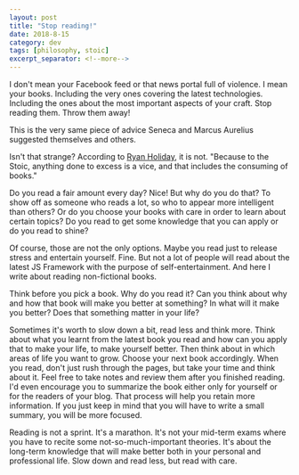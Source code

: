 ```yaml
---
layout: post
title: "Stop reading!"
date: 2018-8-15
category: dev
tags: [philosophy, stoic]
excerpt_separator: <!--more-->
---
```

I don't mean your Facebook feed or that news portal full of violence. I mean your books. Including the very ones covering the latest technologies. Including the ones about the most important aspects of your craft. Stop reading them. Throw them away!

<!--more-->

This is the very same piece of advice Seneca and Marcus Aurelius suggested themselves and others.

Isn't that strange? According to [Ryan Holiday](https://ryanholiday.net/), it is not. "Because to the Stoic, anything done to excess is a vice, and that includes the consuming of books."

Do you read a fair amount every day? Nice! But why do you do that? To show off as someone who reads a lot, so who to appear more intelligent than others? Or do you choose your books with care in order to learn about certain topics? Do you read to get some knowledge that you can apply or do you read to shine? 

Of course, those are not the only options. Maybe you read just to release stress and entertain yourself. Fine. But not a lot of people will read about the latest JS Framework with the purpose of self-entertainment. And here I write about reading non-fictional books.

Think before you pick a book. Why do you read it? Can you think about why and how that book will make you better at something? In what will it make you better? Does that something matter in your life?

Sometimes it's worth to slow down a bit, read less and think more. Think about what you learnt from the latest book you read and how can you apply that to make your life, to make yourself better. Then think about in which areas of life you want to grow. Choose your next book accordingly. When you read, don't just rush through the pages, but take your time and think about it. Feel free to take notes and review them after you finished reading. I'd even encourage you to summarize the book either only for yourself or for the readers of your blog. That process will help you retain more information. If you just keep in mind that you will have to write a small summary, you will be more focused.

Reading is not a sprint. It's a marathon. It's not your mid-term exams where you have to recite some not-so-much-important theories. It's about the long-term knowledge that will make better both in your personal and professional life. Slow down and read less, but read with care.

